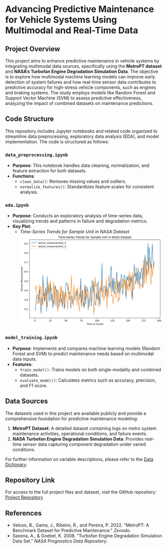 # Advancing Predictive Maintenance for Vehicle Systems Using Multimodal and Real-Time Data

## Project Overview

This project aims to enhance predictive maintenance in vehicle systems by integrating multimodal data sources, specifically using the **MetroPT dataset** and **NASA’s Turbofan Engine Degradation Simulation Data**. The objective is to explore how multimodal machine learning models can improve early detection of system failures and how real-time sensor data contributes to predictive accuracy for high-stress vehicle components, such as engines and braking systems. The study employs models like Random Forest and Support Vector Machine (SVM) to assess predictive effectiveness, analyzing the impact of combined datasets on maintenance predictions.

## Code Structure

This repository includes Jupyter notebooks and related code organized to streamline data preprocessing, exploratory data analysis (EDA), and model implementation. The code is structured as follows:

### `data_preprocessing.ipynb`

- **Purpose**: This notebook handles data cleaning, normalization, and feature extraction for both datasets.
- **Functions**:
  - `clean_data()`: Removes missing values and outliers.
  - `normalize_features()`: Standardizes feature scales for consistent analysis.

### `eda.ipynb`

- **Purpose**: Conducts an exploratory analysis of time-series data, visualizing trends and patterns in failure and degradation metrics.
- **Key Plot**: 
  - *Time-Series Trends for Sample Unit in NASA Dataset*  
  ![Sample Time-Series Trends](Time-Series%20Trends%20for%20Sample%20Unit%20in%20NASA%20Dataset.jpg)
  
### `model_training.ipynb`

- **Purpose**: Implements and compares machine learning models (Random Forest and SVM) to predict maintenance needs based on multimodal data inputs.
- **Features**:
  - `train_model()`: Trains models on both single-modality and combined datasets.
  - `evaluate_model()`: Calculates metrics such as accuracy, precision, and F1 score.

## Data Sources

The datasets used in this project are available publicly and provide a comprehensive foundation for predictive maintenance modeling:
1. **MetroPT Dataset**: A detailed dataset containing logs on metro system maintenance activities, operational conditions, and failure events.
2. **NASA Turbofan Engine Degradation Simulation Data**: Provides real-time sensor data capturing component degradation under varied conditions.

For further information on variable descriptions, please refer to the [Data Dictionary](https://github.com/STATS201-DKU-Autumn2024/Week3_Tangxu/tree/main/Data).

## Repository Link
For access to the full project files and dataset, visit the GitHub repository: [Project Repository](https://github.com/STATS201-DKU-Autumn2024/Week3_Tangxu)

## References
- Veloso, B., Gama, J., Ribeiro, R., and Pereira, P. 2022. "MetroPT: A Benchmark Dataset for Predictive Maintenance." *Zenodo*.
- Saxena, A., & Goebel, K. 2008. "Turbofan Engine Degradation Simulation Data Set." *NASA Prognostics Data Repository*.

